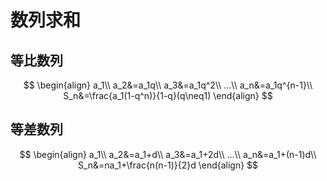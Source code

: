 # 数列求和

## 等比数列

$$
\begin{align}
a_1\\
a_2&=a_1q\\
a_3&=a_1q^2\\
...\\
a_n&=a_1q^{n-1}\\
S_n&=\frac{a_1(1-q^n)}{1-q}(q\neq1)
\end{align}
$$

## 等差数列

$$
\begin{align}
a_1\\
a_2&=a_1+d\\
a_3&=a_1+2d\\
...\\
a_n&=a_1+(n-1)d\\
S_n&=na_1+\frac{n(n-1)}{2}d
\end{align}
$$

